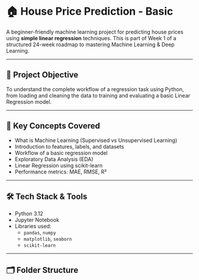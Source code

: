 # 🏠 House Price Prediction - Basic

A beginner-friendly machine learning project for predicting house prices using **simple linear regression** techniques. This is part of Week 1 of a structured 24-week roadmap to mastering Machine Learning & Deep Learning.

---

## 📌 Project Objective

To understand the complete workflow of a regression task using Python, from loading and cleaning the data to training and evaluating a basic Linear Regression model.

---

## 🧠 Key Concepts Covered

- What is Machine Learning (Supervised vs Unsupervised Learning)
- Introduction to features, labels, and datasets
- Workflow of a basic regression model
- Exploratory Data Analysis (EDA)
- Linear Regression using scikit-learn
- Performance metrics: MAE, RMSE, R²

---

## 🛠️ Tech Stack & Tools

- Python 3.12
- Jupyter Notebook
- Libraries used:
  - `pandas`, `numpy`
  - `matplotlib`, `seaborn`
  - `scikit-learn`

---

## 🗂️ Folder Structure

